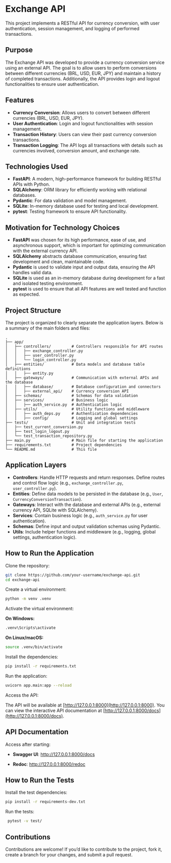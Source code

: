 # Exchange API

This project implements a RESTful API for currency conversion, with user authentication, session management, and logging of performed transactions.

## Purpose

The Exchange API was developed to provide a currency conversion service using an external API. The goal is to allow users to perform conversions between different currencies (BRL, USD, EUR, JPY) and maintain a history of completed transactions. Additionally, the API provides login and logout functionalities to ensure user authentication.

## Features

- **Currency Conversion**: Allows users to convert between different currencies (BRL, USD, EUR, JPY).
- **User Authentication**: Login and logout functionalities with session management.
- **Transaction History**: Users can view their past currency conversion transactions.
- **Transaction Logging**: The API logs all transactions with details such as currencies involved, conversion amount, and exchange rate.

## Technologies Used

- **FastAPI**: A modern, high-performance framework for building RESTful APIs with Python.
- **SQLAlchemy**: ORM library for efficiently working with relational databases.
- **Pydantic**: For data validation and model management.
- **SQLite**: In-memory database used for testing and local development.
- **pytest**: Testing framework to ensure API functionality.

## Motivation for Technology Choices

- **FastAPI** was chosen for its high performance, ease of use, and asynchronous support, which is important for optimizing communication with the external currency API.
- **SQLAlchemy** abstracts database communication, ensuring fast development and clean, maintainable code.
- **Pydantic** is used to validate input and output data, ensuring the API handles valid data.
- **SQLite** is used as an in-memory database during development for a fast and isolated testing environment.
- **pytest** is used to ensure that all API features are well tested and function as expected.

## Project Structure

The project is organized to clearly separate the application layers. Below is a summary of the main folders and files:

```
.
├── app/
│   ├── controllers/         # Controllers responsible for API routes
│   │   ├── exchange_controller.py
│   │   ├── user_controller.py
│   │   └── login_controller.py
│   ├── entities/            # Data models and database table definitions
│   │   ├── entity.py
│   ├── gateways/            # Communication with external APIs and the database
│   │   ├── database/        # Database configuration and connectors
│   │   ├── external_api/    # Currency conversion API
│   ├── schemas/             # Schemas for data validation
│   ├── services/            # Business logic
│   │   ├── auth_service.py  # Authentication logic
│   ├── utils/               # Utility functions and middleware
│   │   ├── auth_deps.py     # Authentication dependencies
│   │   ├── config/          # Logging and global settings
├── tests/                   # Unit and integration tests
│   ├── test_current_conversion.py
│   ├── test_login_logout.py
│   └── test_transaction_repository.py
├── main.py                  # Main file for starting the application
├── requirements.txt         # Project dependencies
└── README.md                # This file
```


## Application Layers

- **Controllers**: Handle HTTP requests and return responses. Define routes and control flow logic (e.g., `exchange_controller.py`, `user_controller.py`).
- **Entities**: Define data models to be persisted in the database (e.g., `User`, `CurrencyConversionTransaction`).
- **Gateways**: Interact with the database and external APIs (e.g., external currency API, SQLite with SQLAlchemy).
- **Services**: Contain business logic (e.g., `auth_service.py` for user authentication).
- **Schemas**: Define input and output validation schemas using Pydantic.
- **Utils**: Include helper functions and middleware (e.g., logging, global settings, authentication logic).

## How to Run the Application

Clone the repository:

```bash
git clone https://github.com/your-username/exchange-api.git
cd exchange-api
```

Create a virtual environment:

```bash
python -m venv .venv
```

Activate the virtual environment:

**On Windows:**

```bash
.venv\Scripts\activate
```

**On Linux/macOS:**

```bash
source .venv/bin/activate
```

Install the dependencies:

```bash
pip install -r requirements.txt
```

Run the application:

```bash
uvicorn app.main:app --reload
```

Access the API:

The API will be available at [http://127.0.0.1:8000](http://127.0.0.1:8000). You can view the interactive API documentation at [http://127.0.0.1:8000/docs](http://127.0.0.1:8000/docs).

## API Documentation

Access after starting:

- **Swagger UI**: http://127.0.0.1:8000/docs

- **Redoc**: http://127.0.0.1:8000/redoc


## How to Run the Tests

Install the test dependencies:

```bash
pip install -r requirements-dev.txt
```

Run the tests:

```bash
 pytest -v test/
```

## Contributions

Contributions are welcome! If you’d like to contribute to the project, fork it, create a branch for your changes, and submit a pull request.